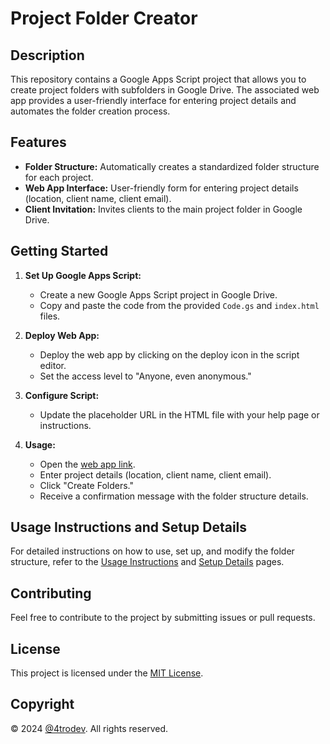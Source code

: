 
# Project Folder Creator

## Description

This repository contains a Google Apps Script project that allows you to create project folders with subfolders in Google Drive. The associated web app provides a user-friendly interface for entering project details and automates the folder creation process.

## Features

- **Folder Structure:** Automatically creates a standardized folder structure for each project.
- **Web App Interface:** User-friendly form for entering project details (location, client name, client email).
- **Client Invitation:** Invites clients to the main project folder in Google Drive.

## Getting Started

1. **Set Up Google Apps Script:**
   - Create a new Google Apps Script project in Google Drive.
   - Copy and paste the code from the provided `Code.gs` and `index.html` files.

2. **Deploy Web App:**
   - Deploy the web app by clicking on the deploy icon in the script editor.
   - Set the access level to "Anyone, even anonymous."

3. **Configure Script:**
   - Update the placeholder URL in the HTML file with your help page or instructions.

4. **Usage:**
   - Open the [web app link](#).
   - Enter project details (location, client name, client email).
   - Click "Create Folders."
   - Receive a confirmation message with the folder structure details.

## Usage Instructions and Setup Details

For detailed instructions on how to use, set up, and modify the folder structure, refer to the [Usage Instructions](instruction.md) and [Setup Details](instruction.md#how-to-setup) pages.

## Contributing

Feel free to contribute to the project by submitting issues or pull requests.

## License

This project is licensed under the [MIT License](LICENSE).

## Copyright

© 2024 [@4trodev](https://www.4trodev.com/links). All rights reserved.

